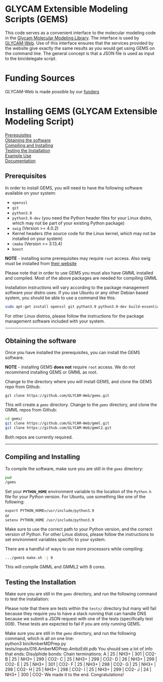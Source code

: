 # GLYCAM Extensible Modeling Scripts (GEMS)

This code serves as a convenient interface to the molecular modeling code
in the [Glycam Molecular Modeling Library](https://github.com/GLYCAM-Web/gmml). 
The interface is used by [GLYCAM-Web](https://glycam.org). Use of
this interface ensures that the services provided by the website give
exactly the same results as you would get using GEMS on the command line. 
The general concept is that a JSON file is used as input to the bin/delegate script.

# Funding Sources

GLYCAM-Web is made possible by our [funders](https://github.com/GLYCAM-Web/website/blob/master/funding.md)

# Installing GEMS (GLYCAM Extensible Modeling Script)

[Prerequisites](#prerequisites)  
[Obtaining the software](#obtaining-the-software)  
[Compiling and Installing](#compiling-and-installing)  
[Testing the Installation](#testing-the-installation)  
[Example Use](#example-use)  
[Documentation](#documentation)  

## Prerequisites

In order to install GEMS, you will need to have the following software available on your system: 

* `openssl` 
* `git` 
* `python3.9`
* `python3.9-dev` (you need the Python header files for your Linux distro, which may not be part of your existing Python package)
* `swig` (Version >= 4.0.2)
* Kernel headers (the source code for the Linux kernel, which may not be installed on your system)
* `cmake` (Version >= 3.13.4)
* `boost`

**NOTE** - installing some prerequisites may require `root` access. Also swig must be installed from [their website](https://www.swig.org/download.html)

Please note that in order to use GEMS you must also have GMML installed and compiled. Most of the above packages are needed for compiling GMML

Installation instructions will vary according to the package management software your distro uses.  If you use Ubuntu or any other Debian based system, you should be able to use a command like this:

```bash
sudo apt-get install openssl git python3.9 python3.9-dev build-essential cmake libboost-all-dev 
```
For other Linux distros, please follow the instructions for the package management software included with your system. 

---

## Obtaining the software

Once you have installed the prerequisites, you can install the GEMS software. 

**NOTE** - installing GEMS **does not** require `root` access. We do not recommend installing GEMS or GMML as root. 

Change to the directory where you will install GEMS, and clone the GEMS repo from Github: 

`git clone https://github.com/GLYCAM-Web/gems.git`

This will create a *`gems`* directory. Change to the *`gems`* directory, and clone the GMML repos from Github: 

```bash
cd gems/
git clone https://github.com/GLYCAM-Web/gmml.git
git clone https://github.com/GLYCAM-Web/gmml2.git
```
Both repos are currently required. 

---

## Compiling and Installing

To compile the software, make sure you are still in the *`gems`* directory: 

```bash
pwd
/gems
```

Set your **`PYTHON_HOME`** environment variable to the location of the `Python.h` file for your Python version. For Ubuntu, use something like one of the following: 

`export PYTHON_HOME=/usr/include/python3.9`   
or   
`setenv PYTHON_HOME /usr/include/python3.9`  

Make sure to use the correct path to your Python version, and the correct version of Python. 
For other Linux distros, please follow the instructions to set environment variables specific to your system. 

There are a handful of ways to use more processors while compiling:

```bash
.../gems$ make.sh -j 8
``` 

This will compile GMML and GMML2 with 8 cores.

## Testing the Installation

Make sure you are still in the *`gems`* directory, and run the following command to test the installation: 

Please note that there are tests within the `tests/` directory but many will fail because they require you to have a stack running that can handle DNS because we submit a JSON request with one of the tests (specifically test 008). These tests are expected to fail if you are only running GEMS. 

Make sure you are still in the *`gems`* directory, and run the following command, which is all on one line:   
python3 bin/AmberMDPrep.py tests/inputs/016.AmberMDPrep.4mbzEdit.pdb
You should see a lot of info that ends:
Disulphide bonds:
Chain terminations:
A  |  25  |  NH3+  |  301  |  CO2-
B  |  25  |  NH3+  |  299  |  CO2-
C  |  25  |  NH3+  |  299  |  CO2-
D  |  26  |  NH3+  |  299  |  CO2-
E  |  25  |  NH3+  |  301  |  CO2-
F  |  25  |  NH3+  |  298  |  CO2-
G  |  25  |  NH3+  |  298  |  CO2-
H  |  25  |  NH3+  |  298  |  CO2-
I  |  25  |  NH3+  |  299  |  CO2-
J  |  24  |  NH3+  |  300  |  CO2-
We made it to the end. Congratulations!

